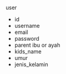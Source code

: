 user
 - id
 - username
 - email
 - password
 - parent ibu or ayah
 - kids_name 
 - umur
 - jenis_kelamin

